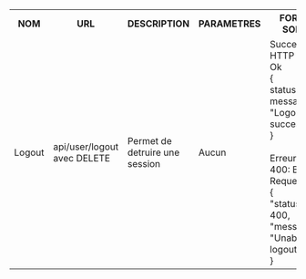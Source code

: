 <table>
    <tr>
        <th>NOM</th>
        <th>URL</th>
        <th>DESCRIPTION</th>
        <th>PARAMETRES</th>
        <th>FORMAT SORTIE</th>
        <th>EXEMPLE SORTIE</th>
        <th>ERREURS POSSIBLES</th>
        <th>AVANCEMENT</th>
        <th>CLASSES / FICHIERS .js</th>
        <th>INFOS SUPPLEMENTAIRES</th>
    </tr>
    <tr>        
        <td>Logout</td>
        <td>api/user/logout avec DELETE</td>
        <td>Permet de detruire une session</td>
        <td>Aucun</td>
        <td>
            Succes: HTTP 200: Ok<br>
            {<br>
            status: 200,<br>
            message: "Logout successfully"<br>
            }<br><br>
            Erreur: HTTP 400: Bad Request<br>
            {<br>
                "status": 400,<br>
                "message": "Unable to logout"<br>
            }<br>
        </td>
        <td>idem</td>
        <td>
            Erreur lors de la destruction de session -> 400
        </td>
        <td>Fini</td>
        <td>apiUser.js (in src/api/), users.js (in src/entities/), testLogin.js (in tests/)</td>
        <td>...</td>
    </tr>
</table>